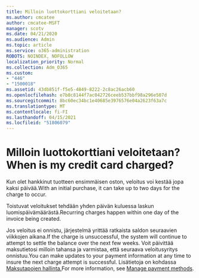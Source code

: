 ```yaml
---
title: Milloin luottokorttiani veloitetaan?
ms.author: cmcatee
author: cmcatee-MSFT
manager: scotv
ms.date: 04/21/2020
ms.audience: Admin
ms.topic: article
ms.service: o365-administration
ROBOTS: NOINDEX, NOFOLLOW
localization_priority: Normal
ms.collection: Adm_O365
ms.custom:
- "446"
- "1500018"
ms.assetid: 43db851f-f5e5-4849-8222-2c8ac26acb60
ms.openlocfilehash: e7b8c8144f7ac042726ceeb537bbf98a296e507d
ms.sourcegitcommit: 8bc60ec34bc1e40685e3976576e04a2623f63a7c
ms.translationtype: MT
ms.contentlocale: fi-FI
ms.lasthandoff: 04/15/2021
ms.locfileid: "51806079"
---
```

# <a name="when-is-my-credit-card-charged"></a><span data-ttu-id="28adb-102">Milloin luottokorttiani veloitetaan?</span><span class="sxs-lookup"><span data-stu-id="28adb-102">When is my credit card charged?</span></span>

<span data-ttu-id="28adb-103">Kun olet hankkinut tuotteen ensimmäisen oston, veloitus voi kestää jopa kaksi päivää.</span><span class="sxs-lookup"><span data-stu-id="28adb-103">With an initial purchase, it can take up to two days for the charge to occur.</span></span>
  
<span data-ttu-id="28adb-104">Toistuvat veloitukset tehdään yhden päivän kuluessa laskun luomispäivämäärästä.</span><span class="sxs-lookup"><span data-stu-id="28adb-104">Recurring charges happen within one day of the invoice being created.</span></span>
  
<span data-ttu-id="28adb-105">Jos veloitus ei onnistu, järjestelmä yrittää ratkaista saldon seuraavien viikkojen aikana.</span><span class="sxs-lookup"><span data-stu-id="28adb-105">If the charge is unsuccessful, the system will continue to attempt to settle the balance over the next few weeks.</span></span> <span data-ttu-id="28adb-106">Voit päivittää maksutietosi milloin tahansa ja varmistaa, että seuraava veloitusyritys onnistuu.</span><span class="sxs-lookup"><span data-stu-id="28adb-106">You can make updates to your payment information at any time to insure the next charge attempt is successful.</span></span> <span data-ttu-id="28adb-107">Lisätietoja on kohdassa [Maksutapojen hallinta.](https://docs.microsoft.com/microsoft-365/commerce/billing-and-payments/manage-payment-methods)</span><span class="sxs-lookup"><span data-stu-id="28adb-107">For more information, see [Manage payment methods](https://docs.microsoft.com/microsoft-365/commerce/billing-and-payments/manage-payment-methods).</span></span>